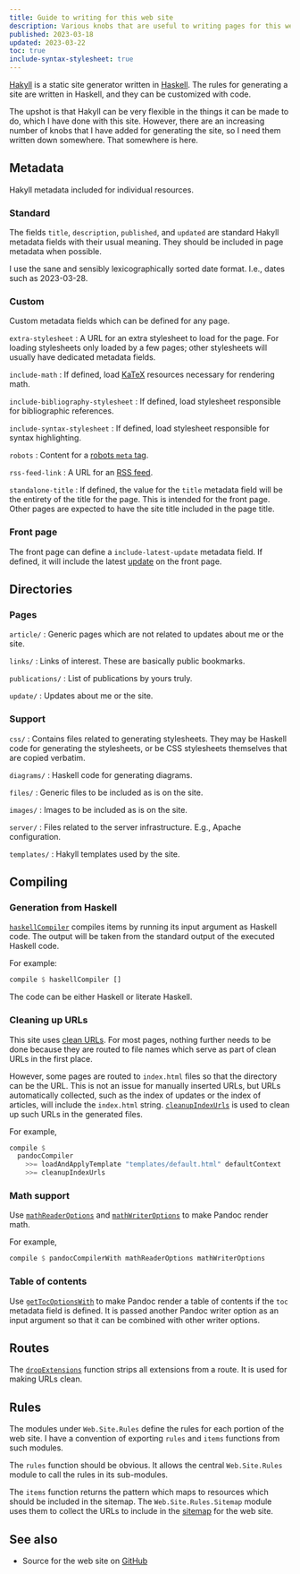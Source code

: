 ```yaml
---
title: Guide to writing for this web site
description: Various knobs that are useful to writing pages for this web site.
published: 2023-03-18
updated: 2023-03-22
toc: true
include-syntax-stylesheet: true
---
```


[Hakyll] is a static site generator written in [Haskell].
The rules for generating a site are written in Haskell,
and they can be customized with code.

The upshot is that Hakyll can be very flexible in the things it can be made to do,
which I have done with this site.
However, there are an increasing number of knobs that I have added
for generating the site, so I need them written down somewhere.
That somewhere is here.

[Hakyll]: https://jaspervdj.be/hakyll/
[Haskell]: https://haskell.org/

## Metadata

Hakyll metadata included for individual resources.

### Standard

The fields `title`, `description`, `published`, and `updated`
are standard Hakyll metadata fields with their usual meaning.
They should be included in page metadata when possible.

I use the sane and sensibly lexicographically sorted date format.
I.e., dates such as 2023-03-28.

### Custom

Custom metadata fields which can be defined for any page.

`extra-stylesheet`
:   A URL for an extra stylesheet to load for the page.
    For loading stylesheets only loaded by a few pages;
	other stylesheets will usually have dedicated metadata fields.

`include-math`
:   If defined, load [KaTeX] resources necessary for rendering math.

`include-bibliography-stylesheet`
:   If defined, load stylesheet responsible for bibliographic references.

`include-syntax-stylesheet`
:   If defined, load stylesheet responsible for syntax highlighting.

`robots`
:   Content for a [robots `meta` tag].

`rss-feed-link`
:   A URL for an [RSS feed].

`standalone-title`
:   If defined, the value for the `title` metadata field will be
    the entirety of the title for the page.  This is intended for the front page.
	Other pages are expected to have the site title included in the page title.

[KaTeX]: https://katex.org/
[robots `meta` tag]: https://www.robotstxt.org/meta.html
[RSS feed]: https://validator.w3.org/feed/docs/rss2.html

### Front page

The front page can define a `include-latest-update` metadata field.
If defined, it will include the latest [update] on the front page.

[update]:  /updates

## Directories

### Pages

`article/`
:   Generic pages which are not related to updates about me or the site.

`links/`
:   Links of interest.  These are basically public bookmarks.

`publications/`
:   List of publications by yours truly.

`update/`
:   Updates about me or the site.

### Support

`css/`
:   Contains files related to generating stylesheets.
    They may be Haskell code for generating the stylesheets,
    or be CSS stylesheets themselves that are copied verbatim.

`diagrams/`
:   Haskell code for generating diagrams.

`files/`
:   Generic files to be included as is on the site.

`images/`
:   Images to be included as is on the site.

`server/`
:   Files related to the server infrastructure.
    E.g., Apache configuration.

`templates/`
:   Hakyll templates used by the site.

## Compiling

### Generation from Haskell

[`haskellCompiler`] compiles items by running its input argument as Haskell code.
The output will be taken from the standard output of the executed Haskell code.

For example:

```haskell
compile $ haskellCompiler []
```

The code can be either Haskell or literate Haskell.

[`haskellCompiler`]: https://chungyc.github.io/site-personal/Web-Site-Compilers.html#v:haskellCompiler

### Cleaning up URLs

This site uses [clean URLs].  For most pages, nothing further needs to be done
because they are routed to file names which serve as part of clean URLs in the first place.

However, some pages are routed to `index.html` files so that the directory can be the URL.
This is not an issue for manually inserted URLs, but URLs automatically collected,
such as the index of updates or the index of articles, will include the `index.html` string.
[`cleanupIndexUrls`] is used to clean up such URLs in the generated files.

For example,

```haskell
compile $
  pandocCompiler
    >>= loadAndApplyTemplate "templates/default.html" defaultContext
    >>= cleanupIndexUrls
```

[clean URLs]: /article/technical/website/extensionless
[`cleanupIndexUrls`]: https://chungyc.github.io/site-personal/Web-Site-Compilers.html#v:cleanupIndexUrls

### Math support

Use [`mathReaderOptions`] and [`mathWriterOptions`] to make Pandoc render math.

For example,

```haskell
compile $ pandocCompilerWith mathReaderOptions mathWriterOptions
```

[`mathReaderOptions`]: https://chungyc.github.io/site-personal/Web-Site-Compilers.html#v:mathReaderOptions
[`mathWriterOptions`]: https://chungyc.github.io/site-personal/Web-Site-Compilers.html#v:mathWriterOptions

### Table of contents

Use [`getTocOptionsWith`] to make Pandoc render a table of contents
if the `toc` metadata field is defined.
It is passed another Pandoc writer option as an input argument
so that it can be combined with other writer options.

[`getTocOptionsWith`]: https://chungyc.github.io/site-personal/Web-Site-Compilers.html#v:getTocOptionsWith

## Routes

The [`dropExtensions`] function strips all extensions from a route.
It is used for making URLs clean.

[`dropExtensions`]: https://chungyc.github.io/site-personal/Web-Site-Routes.html#v:dropExtensions

## Rules

The modules under `Web.Site.Rules` define the rules for each portion of the web site.
I have a convention of exporting `rules` and `items` functions from such modules.

The `rules` function should be obvious.
It allows the central `Web.Site.Rules` module to call the rules in its sub-modules.

The `items` function returns the pattern which maps to resources
which should be included in the sitemap.
The `Web.Site.Rules.Sitemap` module uses them to collect the URLs
to include in the [sitemap] for the web site.

[sitemap]: https://www.sitemaps.org/

## See also

*   Source for the web site on [GitHub](https://github.com/chungyc/site-personal)
